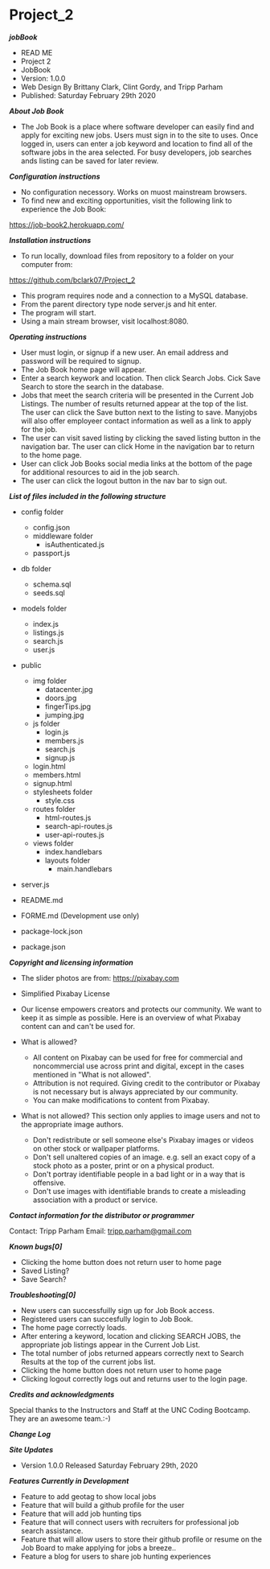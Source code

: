 # Project_2

**_jobBook_**

-   READ ME
-   Project 2
-   JobBook
-   Version: 1.0.0
-   Web Design By Brittany Clark, Clint Gordy, and Tripp Parham
-   Published: Saturday February 29th 2020

**_About Job Book_**

-   The Job Book is a place where software developer can easily find and apply for exciting new jobs. Users must sign in to the site to uses. Once logged in, users can enter a job keyword and location to find all of the software jobs in the area selected. For busy developers, job searches ands listing can be saved for later review.

**_Configuration instructions_**

-   No configuration necessory. Works on muost mainstream browsers.
-   To find new and exciting opportunities, visit the following link to experience the Job Book:

https://job-book2.herokuapp.com/

**_Installation instructions_**

-   To run locally, download files from repository to a folder on your computer from:

https://github.com/bclark07/Project_2

-   This program requires node and a connection to a MySQL database.
-   From the parent directory type node server.js and hit enter.
-   The program will start.
-   Using a main stream browser, visit localhost:8080.

**_Operating instructions_**

-   User must login, or signup if a new user. An email address and password will be required to signup.
-   The Job Book home page will appear.
-   Enter a search keywork and location. Then click Search Jobs. Cick Save Search to store the search in the database.
-   Jobs that meet the search criteria will be presented in the Current Job Listings. The number of results returned appear at the top of the list. The user can click the Save button next to the listing to save. Manyjobs will also offer employeer contact information as well as a link to apply for the job.
-   The user can visit saved listing by clicking the saved listing button in the navigation bar. The user can click Home in the navigation bar to return to the home page.
-   User can click Job Books social media links at the bottom of the page for additional resources to aid in the job search.
-   The user can click the logout button in the nav bar to sign out.

**_List of files included in the following structure_**

-   config folder
    -   config.json
    -   middleware folder
        -   isAuthenticated.js
    -   passport.js
-   db folder
    -   schema.sql
    -   seeds.sql
-   models folder
    -   index.js
    -   listings.js
    -   search.js
    -   user.js
-   public

    -   img folder
        -   datacenter.jpg
        -   doors.jpg
        -   fingerTips.jpg
        -   jumping.jpg
    -   js folder
        -   login.js
        -   members.js
        -   search.js
        -   signup.js
    -   login.html
    -   members.html
    -   signup.html
    -   stylesheets folder
        -   style.css
    -   routes folder
        -   html-routes.js
        -   search-api-routes.js
        -   user-api-routes.js
    -   views folder
        -   index.handlebars
        -   layouts folder
            -   main.handlebars

-   server.js
-   README.md
-   FORME.md (Development use only)
-   package-lock.json
-   package.json

**_Copyright and licensing information_**

-   The slider photos are from: https://pixabay.com

-   Simplified Pixabay License

-   Our license empowers creators and protects our community. We want to keep it as simple as possible. Here is an overview of what Pixabay content can and can't be used for.

-   What is allowed?

    -   All content on Pixabay can be used for free for commercial and noncommercial use across print and digital, except in the cases mentioned in "What is not allowed".
    -   Attribution is not required. Giving credit to the contributor or Pixabay is not necessary but is always appreciated by our community.
    -   You can make modifications to content from Pixabay.

-   What is not allowed? This section only applies to image users and not to the appropriate image authors.

    -   Don't redistribute or sell someone else's Pixabay images or videos on other stock or wallpaper platforms.
    -   Don't sell unaltered copies of an image. e.g. sell an exact copy of a stock photo as a poster, print or on a physical product.
    -   Don't portray identifiable people in a bad light or in a way that is offensive.
    -   Don't use images with identifiable brands to create a misleading association with a product or service.

**_Contact information for the distributor or programmer_**

Contact: Tripp Parham Email: tripp.parham@gmail.com

**_Known bugs[0]_**

-   Clicking the home button does not return user to home page
-   Saved Listing?
-   Save Search?

**_Troubleshooting[0]_**

-   New users can successfuilly sign up for Job Book access.
-   Registered users can succesfully login to Job Book.
-   The home page correctly loads.
-   After entering a keyword, location and clicking SEARCH JOBS, the appropriate job listings appear in the Current Job List.
-   The total number of jobs returned appears correctly next to Search Results at the top of the current jobs list.
-   Clicking the home button does not return user to home page
-   Clicking logout correctly logs out and returns user to the login page.

**_Credits and acknowledgments_**

Special thanks to the Instructors and Staff at the UNC Coding Bootcamp. They are an awesome team.:-)

**_Change Log_**

**_Site Updates_**

-   Version 1.0.0 Released Saturday February 29th, 2020

**_Features Currently in Development_**

-   Feature to add geotag to show local jobs
-   Feature that will build a github profile for the user
-   Feature that will add job hunting tips
-   Feature that will connect users with recruiters for professional job search assistance.
-   Feature that will allow users to store their github profile or resume on the Job Board to make applying for jobs a breeze..
-   Feature a blog for users to share job hunting experiences
